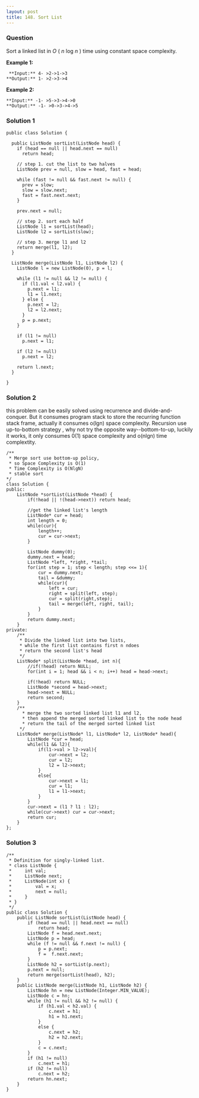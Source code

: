 ```yaml
---
layout: post
title: 148. Sort List
---
```

### Question
Sort a linked list in _O_ ( _n_ log _n_ ) time using constant space
complexity.

 **Example 1:**

    
    
     **Input:** 4- >2->1->3
    **Output:** 1- >2->3->4
    

**Example 2:**

    
    
    **Input:** -1- >5->3->4->0
    **Output:** -1- >0->3->4->5

### Solution 1
    
    
    public class Solution {
      
      public ListNode sortList(ListNode head) {
        if (head == null || head.next == null)
          return head;
            
        // step 1. cut the list to two halves
        ListNode prev = null, slow = head, fast = head;
        
        while (fast != null && fast.next != null) {
          prev = slow;
          slow = slow.next;
          fast = fast.next.next;
        }
        
        prev.next = null;
        
        // step 2. sort each half
        ListNode l1 = sortList(head);
        ListNode l2 = sortList(slow);
        
        // step 3. merge l1 and l2
        return merge(l1, l2);
      }
      
      ListNode merge(ListNode l1, ListNode l2) {
        ListNode l = new ListNode(0), p = l;
        
        while (l1 != null && l2 != null) {
          if (l1.val < l2.val) {
            p.next = l1;
            l1 = l1.next;
          } else {
            p.next = l2;
            l2 = l2.next;
          }
          p = p.next;
        }
        
        if (l1 != null)
          p.next = l1;
        
        if (l2 != null)
          p.next = l2;
        
        return l.next;
      }
    
    }


### Solution 2
this problem can be easily solved using recurrence and divide-and-conquer. But
it consumes program stack to store the recurring function stack frame,
actually it consumes o(lgn) space complexity. Recursion use up-to-bottom
strategy , why not try the opposite way--bottom-to-up, luckily it works, it
only consumes 0(1) space complexity and o(nlgn) time complextity.

    
    
    /**
     * Merge sort use bottom-up policy, 
     * so Space Complexity is O(1)
     * Time Complexity is O(NlgN)
     * stable sort
    */
    class Solution {
    public:
    	ListNode *sortList(ListNode *head) {
    		if(!head || !(head->next)) return head;
    		
    		//get the linked list's length
    		ListNode* cur = head;
    		int length = 0;
    		while(cur){
    			length++;
    			cur = cur->next;
    		}
    		
    		ListNode dummy(0);
    		dummy.next = head;
    		ListNode *left, *right, *tail;
    		for(int step = 1; step < length; step <<= 1){
    			cur = dummy.next;
    			tail = &dummy;
    			while(cur){
    				left = cur;
    				right = split(left, step);
    				cur = split(right,step);
    				tail = merge(left, right, tail);
    			}
    		}
    		return dummy.next;
    	}
    private:
    	/**
    	 * Divide the linked list into two lists,
         * while the first list contains first n ndoes
    	 * return the second list's head
    	 */
    	ListNode* split(ListNode *head, int n){
    		//if(!head) return NULL;
    		for(int i = 1; head && i < n; i++) head = head->next;
    		
    		if(!head) return NULL;
    		ListNode *second = head->next;
    		head->next = NULL;
    		return second;
    	}
    	/**
    	  * merge the two sorted linked list l1 and l2,
    	  * then append the merged sorted linked list to the node head
    	  * return the tail of the merged sorted linked list
    	 */
    	ListNode* merge(ListNode* l1, ListNode* l2, ListNode* head){
    		ListNode *cur = head;
    		while(l1 && l2){
    			if(l1->val > l2->val){
    				cur->next = l2;
    				cur = l2;
    				l2 = l2->next;
    			}
    			else{
    				cur->next = l1;
    				cur = l1;
    				l1 = l1->next;
    			}
    		}
    		cur->next = (l1 ? l1 : l2);
    		while(cur->next) cur = cur->next;
    		return cur;
    	}
    };


### Solution 3
    
    
    /**
     * Definition for singly-linked list.
     * class ListNode {
     *     int val;
     *     ListNode next;
     *     ListNode(int x) {
     *         val = x;
     *         next = null;
     *     }
     * }
     */
    public class Solution {
        public ListNode sortList(ListNode head) {
            if (head == null || head.next == null)
                return head;
            ListNode f = head.next.next;
            ListNode p = head;
            while (f != null && f.next != null) {
                p = p.next;
                f =  f.next.next;
            }
            ListNode h2 = sortList(p.next);
            p.next = null;
            return merge(sortList(head), h2);
        }
        public ListNode merge(ListNode h1, ListNode h2) {
            ListNode hn = new ListNode(Integer.MIN_VALUE);
            ListNode c = hn;
            while (h1 != null && h2 != null) {
                if (h1.val < h2.val) {
                    c.next = h1;
                    h1 = h1.next;
                }
                else {
                    c.next = h2;
                    h2 = h2.next;
                }
                c = c.next;
            }
            if (h1 != null)
                c.next = h1;
            if (h2 != null)
                c.next = h2;
            return hn.next;
        }
    }




